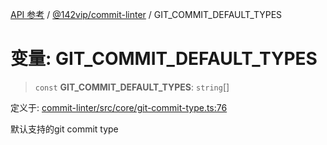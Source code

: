 [API 参考](../../../index.md) / [@142vip/commit-linter](../index.md) / GIT\_COMMIT\_DEFAULT\_TYPES

# 变量: GIT\_COMMIT\_DEFAULT\_TYPES

> `const` **GIT\_COMMIT\_DEFAULT\_TYPES**: `string`[]

定义于: [commit-linter/src/core/git-commit-type.ts:76](https://github.com/142vip/core-x/blob/d7c32a4c72e7e50fa8291351a2283aaafcc1d8c3/packages/commit-linter/src/core/git-commit-type.ts#L76)

默认支持的git commit type
